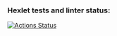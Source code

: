 ### Hexlet tests and linter status:
[![Actions Status](https://github.com/stoganych/frontend-project-lvl1/workflows/hexlet-check/badge.svg)](https://github.com/stoganych/frontend-project-lvl1/actions)